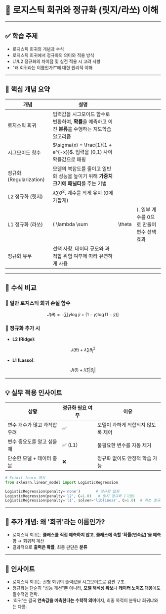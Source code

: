 
# 📘 로지스틱 회귀와 정규화 (릿지/라쏘) 이해

---

## ✅ 학습 주제

* 로지스틱 회귀의 개념과 수식
* 로지스틱 회귀에서 정규화의 의미와 적용 방식
* L1/L2 정규화의 차이점 및 실전 적용 시 고려 사항
* "왜 회귀라는 이름인가?"에 대한 원리적 이해

---

## 🧩 핵심 개념 요약

| 개념                   | 설명                                                          |        |                            |
| -------------------- | ----------------------------------------------------------- | ------ | -------------------------- |
| 로지스틱 회귀              | 입력값을 시그모이드 함수로 변환하여, **확률**을 예측하고 이진 **분류**를 수행하는 지도학습 알고리즘 |        |                            |
| 시그모이드 함수             | $\sigma(x) = \frac{1}{1 + e^{-x}}$. 입력을 (0,1) 사이 확률값으로 매핑   |        |                            |
| 정규화 (Regularization) | 모델의 복잡도를 줄이고 일반화 성능을 높이기 위해 **가중치 크기에 패널티**를 주는 기법          |        |                            |
| L2 정규화 (릿지)          | $\lambda \sum \theta^2$. 계수를 작게 유지 (0에 가깝게)                 |        |                            |
| L1 정규화 (라쏘)          | ( \lambda \sum                                              | \theta | ). 일부 계수를 0으로 만들어 변수 선택 효과 |
| 정규화 유무               | 선택 사항. 데이터 규모와 과적합 위험 여부에 따라 유연하게 사용                        |        |                            |

---

## 📐 수식 비교

### 🔹 일반 로지스틱 회귀 손실 함수

$$
J(\theta) = -\sum \left[ y \log \hat{y} + (1 - y) \log (1 - \hat{y}) \right]
$$

### 🔹 정규화 추가 시

* **L2 (Ridge)**:

$$
J(\theta) + \lambda \sum \theta_j^2
$$

* **L1 (Lasso)**:

$$
J(\theta) + \lambda \sum |\theta_j|
$$

---

## 💡 실무 적용 인사이트

| 상황               | 정규화 필요 여부 | 이유                  |
| ---------------- | --------- | ------------------- |
| 변수 개수가 많고 과적합 우려 | ✅         | 모델이 과하게 적합되지 않도록 제어 |
| 변수 중요도를 알고 싶을 때  | ✅ (L1)    | 불필요한 변수를 자동 제거      |
| 단순한 모델 + 데이터 충분  | ❌         | 정규화 없이도 안정적 학습 가능   |

```python
# Scikit-learn 예시
from sklearn.linear_model import LogisticRegression

LogisticRegression(penalty='none')       # 정규화 없음
LogisticRegression(penalty='l2', C=1.0)   # 릿지 정규화 (기본)
LogisticRegression(penalty='l1', solver='liblinear', C=1.0)  # 라쏘 정규화
```

---

## 📌 추가 개념: 왜 '회귀'라는 이름인가?

* 로지스틱 회귀는 **클래스를 직접 예측하지 않고**,
  **클래스에 속할 ‘확률(연속값)’을 예측**함 → 회귀적 계산
* 결과적으로 **출력은 확률**, 최종 판단은 **분류**

---

## 🧠 인사이트

* 로지스틱 회귀는 선형 회귀의 출력값을 시그모이드로 감싼 구조.
* 정규화는 단순히 "성능 개선"뿐 아니라, **모델 해석성 확보**나 **데이터 노이즈 대응**에도 필수적인 전략.
* '회귀'는 결국 **연속값을 예측한다는 수학적 의미**이지, 최종 목적이 분류냐 회귀냐와는 다름.


